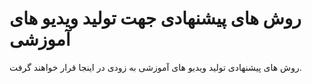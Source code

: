 # روش های پیشنهادی جهت تولید ویدیو های آموزشی

روش های پیشنهادی تولید ویدیو های آموزشی به زودی در اینجا قرار خواهند گرفت.